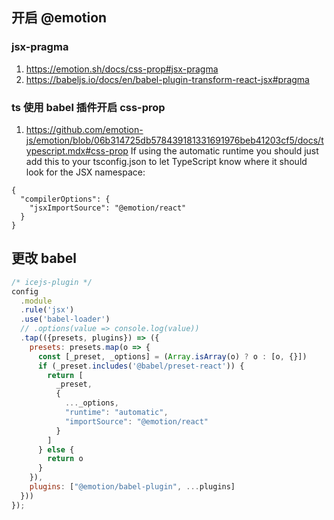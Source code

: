 ## 开启 @emotion
### jsx-pragma
1. https://emotion.sh/docs/css-prop#jsx-pragma
2. https://babeljs.io/docs/en/babel-plugin-transform-react-jsx#pragma
### ts 使用 babel 插件开启 css-prop
1. https://github.com/emotion-js/emotion/blob/06b314725db578439181331691976beb41203cf5/docs/typescript.mdx#css-prop
If using the automatic runtime you should just add this to your tsconfig.json to let TypeScript know where it should look for the JSX namespace:
```
{
  "compilerOptions": {
    "jsxImportSource": "@emotion/react"
  }
}
```

## 更改 babel
```js
/* icejs-plugin */
config
  .module
  .rule('jsx')
  .use('babel-loader')
  // .options(value => console.log(value))
  .tap(({presets, plugins}) => ({
    presets: presets.map(o => {
      const [_preset, _options] = (Array.isArray(o) ? o : [o, {}])
      if (_preset.includes('@babel/preset-react')) {
        return [
          _preset,
          {
            ..._options,
            "runtime": "automatic", 
            "importSource": "@emotion/react"
          }
        ]
      } else {
        return o
      }
    }),
    plugins: ["@emotion/babel-plugin", ...plugins]
  }))
});

```

